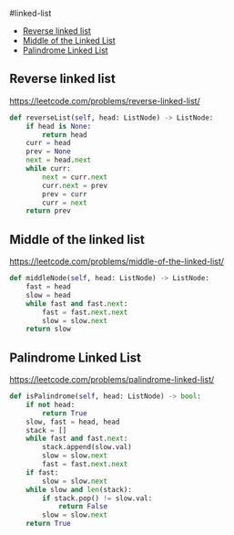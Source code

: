 #linked-list

+ [Reverse linked list](#reverse-linked-list)
+ [Middle of the Linked List](#middle-of-the-linked-list)
+ [Palindrome Linked List](#palindrome-linked-list)

## Reverse linked list

https://leetcode.com/problems/reverse-linked-list/

```python
def reverseList(self, head: ListNode) -> ListNode:
    if head is None:
        return head
    curr = head
    prev = None
    next = head.next
    while curr:
        next = curr.next
        curr.next = prev
        prev = curr
        curr = next
    return prev

```
## Middle of the linked list

https://leetcode.com/problems/middle-of-the-linked-list/

```python
def middleNode(self, head: ListNode) -> ListNode:
    fast = head
    slow = head
    while fast and fast.next:
        fast = fast.next.next
        slow = slow.next
    return slow

```
## Palindrome Linked List

https://leetcode.com/problems/palindrome-linked-list/

```python
def isPalindrome(self, head: ListNode) -> bool:
    if not head:
        return True
    slow, fast = head, head
    stack = []
    while fast and fast.next:
        stack.append(slow.val)
        slow = slow.next
        fast = fast.next.next
    if fast:
        slow = slow.next
    while slow and len(stack):
        if stack.pop() != slow.val:
            return False
        slow = slow.next
    return True

```